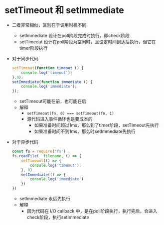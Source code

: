 # setTimeout 和 setImmediate

- 二者非常相似，区别在于调用时机不同
    - setImmediate 设计在poll阶段完成时执行，即check阶段
    - setTimeout 设计在poll阶段为空闲时，且设定时间到达后执行，但它在timer阶段执行

- 对于同步代码
    ```js
    setTimeout(function timeout () {
        console.log('timeout');
    },0);
    setImmediate(function immediate () {
        console.log('immediate');
    });
    ```
    - setTimeout可能在前，也可能在后
    - 解释
        - `setTimeout(fn, 0) === setTimeout(fn, 1)`
        - 源代码进入事件循环也是要成本的
            - 如果准备时间超过1ms，那么到了timer阶段，setTImeout先执行
            - 如果准备时间不到1ms，那么时setImmediate先执行

- 对于异步代码
    ```js
    const fs = require('fs')
    fs.readFile(__filename, () => {
        setTimeout(() => {
            console.log('timeout');
        }, 0)
        setImmediate(() => {
            console.log('immediate')
        })
    })
    ```
    - setImmediate 永远先执行
    - 解释
        - 因为代码在 I/O callback 中，是在poll阶段执行，执行完后，会进入check阶段，执行setImmediate


    
    